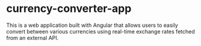 # currency-converter-app
This is a web application built with Angular that allows users to easily convert between various currencies using real-time exchange rates fetched from an external API. 
